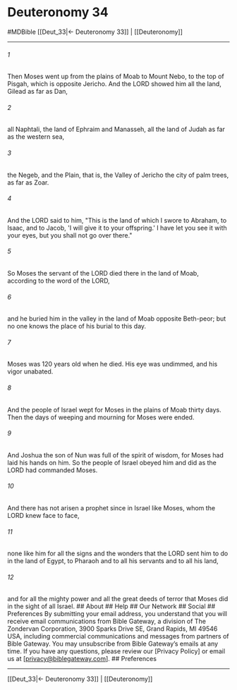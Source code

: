 # Deuteronomy 34
#MDBible
[[Deut_33|← Deuteronomy 33]] | [[Deuteronomy]]

***






###### 1 


Then Moses went up from the plains of Moab to Mount Nebo, to the top of Pisgah, which is opposite Jericho. And the LORD showed him all the land, Gilead as far as Dan, 





###### 2 


all Naphtali, the land of Ephraim and Manasseh, all the land of Judah as far as the western sea, 





###### 3 


the Negeb, and the Plain, that is, the Valley of Jericho the city of palm trees, as far as Zoar. 





###### 4 


And the LORD said to him, "This is the land of which I swore to Abraham, to Isaac, and to Jacob, 'I will give it to your offspring.' I have let you see it with your eyes, but you shall not go over there." 





###### 5 


So Moses the servant of the LORD died there in the land of Moab, according to the word of the LORD, 





###### 6 


and he buried him in the valley in the land of Moab opposite Beth-peor; but no one knows the place of his burial to this day. 





###### 7 


Moses was 120 years old when he died. His eye was undimmed, and his vigor unabated. 





###### 8 


And the people of Israel wept for Moses in the plains of Moab thirty days. Then the days of weeping and mourning for Moses were ended. 





###### 9 


And Joshua the son of Nun was full of the spirit of wisdom, for Moses had laid his hands on him. So the people of Israel obeyed him and did as the LORD had commanded Moses. 





###### 10 


And there has not arisen a prophet since in Israel like Moses, whom the LORD knew face to face, 





###### 11 


none like him for all the signs and the wonders that the LORD sent him to do in the land of Egypt, to Pharaoh and to all his servants and to all his land, 





###### 12 


and for all the mighty power and all the great deeds of terror that Moses did in the sight of all Israel. ## About ## Help ## Our Network ## Social ## Preferences By submitting your email address, you understand that you will receive email communications from Bible Gateway, a division of The Zondervan Corporation, 3900 Sparks Drive SE, Grand Rapids, MI 49546 USA, including commercial communications and messages from partners of Bible Gateway. You may unsubscribe from Bible Gateway&rsquo;s emails at any time. If you have any questions, please review our [Privacy Policy] or email us at [privacy@biblegateway.com]. ## Preferences

***

[[Deut_33|← Deuteronomy 33]] | [[Deuteronomy]]
